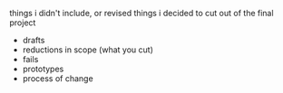 things i didn't include, or revised
things i decided to cut out of the final project
- drafts
- reductions in scope (what you cut)
- fails
- prototypes
- process of change
